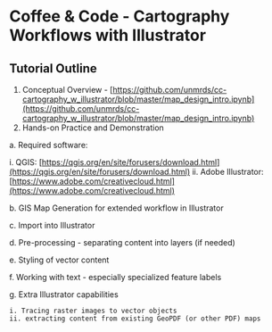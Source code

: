 # Coffee & Code - Cartography Workflows with Illustrator

## Tutorial Outline

1. Conceptual Overview - [https://github.com/unmrds/cc-cartography_w_illustrator/blob/master/map_design_intro.ipynb](https://github.com/unmrds/cc-cartography_w_illustrator/blob/master/map_design_intro.ipynb)
2. Hands-on Practice and Demonstration
  
  a. Required software:
    
  i. QGIS: [https://qgis.org/en/site/forusers/download.html](https://qgis.org/en/site/forusers/download.html)
  ii. Adobe Illustrator: [https://www.adobe.com/creativecloud.html](https://www.adobe.com/creativecloud.html)
  
  b. GIS Map Generation for extended workflow in Illustrator
  
  c. Import into Illustrator 
  
  d. Pre-processing - separating content into layers (if needed)
  
  e. Styling of vector content
  
  f. Working with text - especially specialized feature labels
  
  g. Extra Illustrator capabilities
    
    i. Tracing raster images to vector objects
    ii. extracting content from existing GeoPDF (or other PDF) maps
